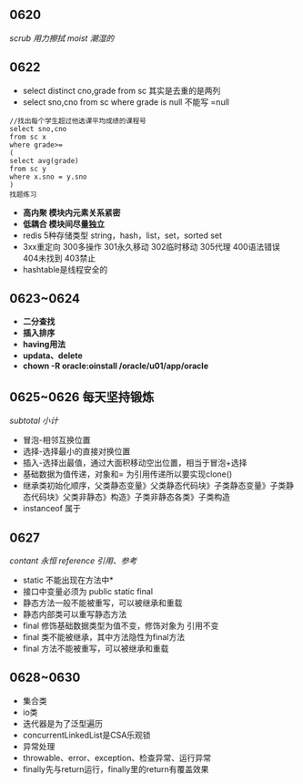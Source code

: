 ## 0620
*scrub 用力擦拭 moist 潮湿的*  
## 0622
* select distinct cno,grade from sc 其实是去重的是两列
* select sno,cno from sc where grade is null 不能写 =null
````  
//找出每个学生超过他选课平均成绩的课程号
select sno,cno
from sc x
where grade>=
(
select avg(grade)
from sc y
where x.sno = y.sno
)
找题练习
````
* **高内聚 模块内元素关系紧密** 
* **低耦合 模块间尽量独立** 
* redis 5种存储类型 string，hash，list，set，sorted set
* 3xx重定向 300多操作 301永久移动 302临时移动 305代理 400语法错误 404未找到 403禁止
* hashtable是线程安全的
## 0623~0624
* **二分查找**
* **插入排序**
* **having用法**
* **updata、delete**
* **chown -R oracle:oinstall /oracle/u01/app/oracle**
## 0625~0626 每天坚持锻炼
*subtotal 小计*
* 冒泡-相邻互换位置
* 选择-选择最小的直接对换位置
* 插入-选择出最值，通过大面积移动空出位置，相当于冒泡+选择
* 基础数据为值传递，对象和= 为引用传递所以要实现clone()
* 继承类初始化顺序，父类静态变量》父类静态代码块》子类静态变量》子类静态代码块》父类非静态》构造》子类非静态各类》子类构造
*  instanceof 属于
## 0627 
*contant 永恒 reference 引用、参考*
* static 不能出现在方法中*
* 接口中变量必须为 public static final
* 静态方法一般不能被重写，可以被继承和重载
* 静态内部类可以重写静态方法
* final 修饰基础数据类型为值不变，修饰对象为 引用不变
* final 类不能被继承，其中方法隐性为final方法
* final 方法不能被重写，可以被继承和重载
## 0628~0630
* 集合类
* io类
* 迭代器是为了泛型遍历
* concurrentLinkedList是CSA乐观锁
* 异常处理
* throwable、error、exception、检查异常、运行异常
* finally先与return运行，finally里的return有覆盖效果


